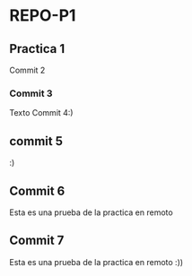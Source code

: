 # REPO-P1

## Practica 1 

Commit 2

### Commit 3

Texto Commit 4:)

## commit 5 

:)

## Commit 6
Esta es una prueba de la practica en remoto

## Commit 7
Esta es una prueba de la practica en remoto :))